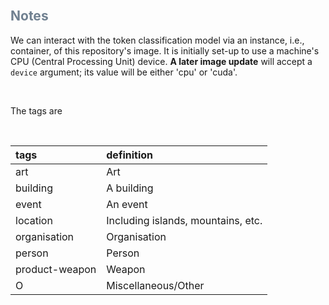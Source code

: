 <br>

<div style="color: slategrey"><h2>Notes</h2></div>

We can interact with the token classification model via an instance, i.e., container, of this repository's image.  It is initially set-up to use a machine's CPU (Central Processing Unit) device. **A later image update** will accept a `device` argument; its value will be either 'cpu' or 'cuda'.

<br>

The tags are

<br>

| tags           | definition                         |
|:---------------|:-----------------------------------|
| art            | Art                                |
| building       | A building                         |
| event          | An event                           |
| location       | Including islands, mountains, etc. |
| organisation   | Organisation                       |
| person         | Person                             |
| product-weapon | Weapon                             |
| O              | Miscellaneous/Other                |

<br>
<br>

<br>
<br>

<br>
<br>

<br>
<br>
